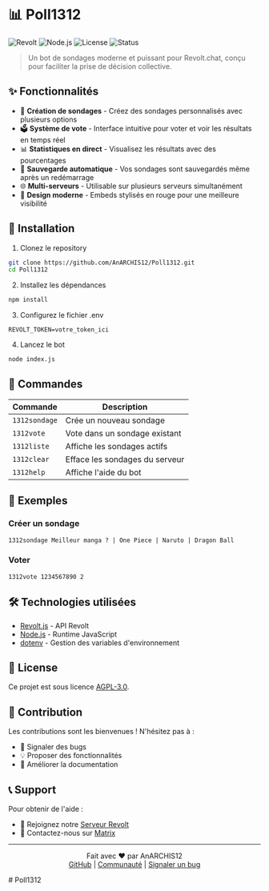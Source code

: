 # 📊 Poll1312

![Revolt](https://img.shields.io/badge/Revolt-Chat-ff0000?style=for-the-badge&logo=revolt.chat)
![Node.js](https://img.shields.io/badge/Node.js-18.x-339933?style=for-the-badge&logo=node.js)
![License](https://img.shields.io/badge/License-AGPL--3.0-blue?style=for-the-badge)
![Status](https://img.shields.io/badge/Status-Active-success?style=for-the-badge)

> Un bot de sondages moderne et puissant pour Revolt.chat, conçu pour faciliter la prise de décision collective.

## ✨ Fonctionnalités

- 📝 **Création de sondages** - Créez des sondages personnalisés avec plusieurs options
- 🗳️ **Système de vote** - Interface intuitive pour voter et voir les résultats en temps réel
- 📊 **Statistiques en direct** - Visualisez les résultats avec des pourcentages
- 💾 **Sauvegarde automatique** - Vos sondages sont sauvegardés même après un redémarrage
- 🌐 **Multi-serveurs** - Utilisable sur plusieurs serveurs simultanément
- 🎨 **Design moderne** - Embeds stylisés en rouge pour une meilleure visibilité

## 🚀 Installation

1. Clonez le repository
```bash
git clone https://github.com/AnARCHIS12/Poll1312.git
cd Poll1312
```

2. Installez les dépendances
```bash
npm install
```

3. Configurez le fichier .env
```env
REVOLT_TOKEN=votre_token_ici
```

4. Lancez le bot
```bash
node index.js
```

## 📖 Commandes

| Commande | Description |
|----------|-------------|
| `1312sondage` | Crée un nouveau sondage |
| `1312vote` | Vote dans un sondage existant |
| `1312liste` | Affiche les sondages actifs |
| `1312clear` | Efface les sondages du serveur |
| `1312help` | Affiche l'aide du bot |

## 📝 Exemples

### Créer un sondage
```
1312sondage Meilleur manga ? | One Piece | Naruto | Dragon Ball
```

### Voter
```
1312vote 1234567890 2
```

## 🛠️ Technologies utilisées

- [Revolt.js](https://github.com/revoltchat/revolt.js) - API Revolt
- [Node.js](https://nodejs.org/) - Runtime JavaScript
- [dotenv](https://www.npmjs.com/package/dotenv) - Gestion des variables d'environnement

## 📜 License

Ce projet est sous licence [AGPL-3.0](LICENSE).

## 🤝 Contribution

Les contributions sont les bienvenues ! N'hésitez pas à :
- 🐛 Signaler des bugs
- 💡 Proposer des fonctionnalités
- 📝 Améliorer la documentation

## 📞 Support

Pour obtenir de l'aide :
- 💬 Rejoignez notre [Serveur Revolt](https://rvlt.gg/YDHT1pMF)
- 📧 Contactez-nous sur [Matrix](https://matrix.to/#/#antidroitard:matrix.org)

---

<p align="center">
  Fait avec ❤️ par AnARCHIS12
  <br>
  <a href="https://github.com/AnARCHIS12/Poll1312">GitHub</a> |
  <a href="https://rvlt.gg/YDHT1pMF">Communauté</a> |
  <a href="https://github.com/AnARCHIS12/Poll1312/issues">Signaler un bug</a>
</p>
# Poll1312
